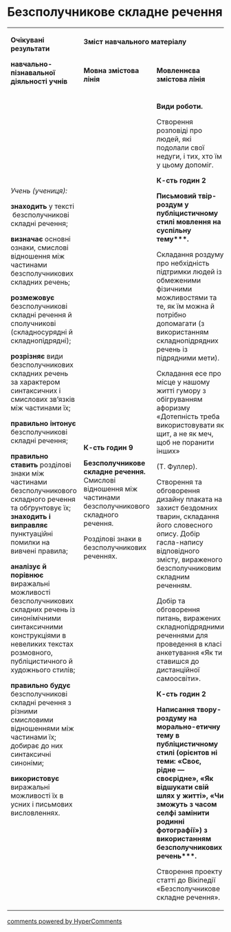 <div id="hypercomments_widget" class="js-hypercomments-widget invisible"></div>

# Безсполучникове складне речення


<table>
<tbody>
<tr>
<td rowspan="2">
<p><strong>Очікувані результати</strong></p>
<p><strong>навчально-пізнавальної діяльності учнів</strong></p>
</td>
<td colspan="2">
<p><strong>Зміст навчального матеріалу</strong></p>
</td>
<td rowspan="2">
<p><strong>Соціокультурна змістова лінія (наскрізні змістові лінії)</strong></p>
</td>
<td rowspan="2">
<p><strong>Діяльнісна змістова лінія (компетентності)</strong></p>
</td>
</tr>
<tr>
<td>
<p><strong>Мовна змістова лінія &nbsp;</strong></p>
</td>
<td>
<p><strong>Мовленнєва змістова лінія </strong></p>
</td>
</tr>
<tr>
<td>
<p><em><span>Учень (учениця):</span></em></p>
<p><strong>знаходить </strong><span>у тексті</span><strong> &nbsp;</strong><span>безсполучникові складні речення;</span></p>
<p><strong>визначає</strong><span> основні ознаки, смислові відношення між частинами безсполучникових складних речень; </span></p>
<p><strong>розмежовує </strong><span>безсполучникові складні речення й сполучникові (складносурядні й складнопідрядні);</span></p>
<p><strong>розрізняє </strong><span>види безсполучникових складних речень за характером синтаксичних і смислових зв&rsquo;язків між частинами їх;</span></p>
<p><strong>правильно інтонує </strong><span>безсполучникові складні речення;</span></p>
<p><strong>правильно ставить </strong><span>розділові знаки між частинами безсполучникового складного речення та обґрунтовує їх; </span><strong>знаходить і виправляє</strong><span> пунктуаційні помилки на вивчені правила;</span></p>
<p><strong>аналізує й</strong> <strong>порівнює</strong><span> виражальні можливості безсполучникових складних речень із синонімічними синтаксичними конструкціями в невеликих текстах розмовного, публіцистичного й художнього стилів;</span></p>
<p><strong>правильно будує </strong><span>безсполучникові складні речення з різними смисловими відношеннями між частинами їх; добирає до них синтаксичні синоніми;</span></p>
<p><strong>використовує</strong><span> виражальні можливості їх в усних і письмових висловленнях.</span></p>
</td>
<td>
<p><strong>К-сть годин 9</strong></p>
<p><strong>Безсполучникове складне речення.</strong><span> Смислові відношення між частинами безсполучникового складного речення.</span></p>
<p><span>Розділові знаки в безсполучникових реченнях.</span></p>
</td>
<td>
<p><strong>Види роботи.</strong></p>
<p><span>Створення розповіді про людей, які подолали свої недуги, і тих, хто їм у цьому допоміг.</span></p>
<p><strong>К-сть годин 2</strong></p>
<p><strong>Письмовий твір-роздум у публіцистичному стилі мовлення на суспільну тему***.</strong></p>
<p><span>Складання роздуму про небхідність підтримки людей із обмеженими фізичними можливостями та те, як їм можна й потрібно допомагати (з використанням складнопідрядних речень із підрядними мети). &nbsp;</span></p>
<p><span>Складання есе про місце у нашому житті гумору з обігруванням афоризму &laquo;Дотепність треба використовувати як щит, а не як меч, щоб не поранити інших&raquo; </span></p>
<p><span>(Т. Фуллер).</span></p>
<p><span>Створення та обговорення дизайну плаката на захист бездомних тварин, складання його словесного опису. Добір гасла-напису відповідного змісту, вираженого безсполучниковим складним реченням.</span></p>
<p><span>Добір та обговорення питань, виражених складнопідрядними реченнями для проведення в класі анкетування &laquo;Як ти ставишся до дистанційної самоосвіти&raquo;.</span></p>
<p><strong>К-сть годин 2</strong></p>
<p><strong>Написання твору-роздуму на морально-етичну тему в публіцистичному стилі (орієнтов ні теми: &laquo;Своє, рідне&nbsp;&mdash; своєрідне&raquo;, &laquo;Як відшукати свій шлях у житті&raquo;, &laquo;Чи зможуть з часом селфі замінити родинні фотографії&raquo;) з використанням безсполучникових речень***.</strong></p>
<p><span>Створення проекту статті до Вікіпедії &laquo;Безсполучникове складне речення&raquo;.</span></p>
</td>
<td>
<p><span>Здоров&rsquo;я і безпека</span></p>
<br />
<p><span>Екологічна безпека і сталий розвиток </span></p>
<br />
<p><span>Громадянська відповідальність</span></p>
<p><span>Підприємливість і фінансова грамотність </span></p>
</td>
<td>
<p><strong>СДМ</strong></p>
<p><strong>СГК</strong></p>
<p><strong>ЗКК</strong></p>
<p><strong>УВВЖ</strong></p>
<p><strong>КПНТ</strong></p>
<p><strong>ПК</strong></p>
<p><strong>ЗЗК</strong></p>
<p><strong>ІКК</strong></p>
</td>
</tr>
</tbody>
</table>

<div class="js-hypercomments-container">
<a href="http://hypercomments.com" class="hc-link" title="comments widget">comments powered by HyperComments</a>
</div>